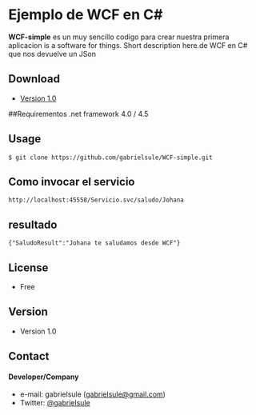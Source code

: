 Ejemplo de WCF en C#
======
**WCF-simple** es un muy sencillo codigo para crear nuestra primera aplicacion is a software for things. Short description here.de WCF en C# que nos devuelve un JSon

## Download
* [Version 1.0](https://github.com/gabrielsule/WCF-simple/archive/master.zip)

##Requirementos
.net framework 4.0 / 4.5

## Usage
```
$ git clone https://github.com/gabrielsule/WCF-simple.git
```

## Como invocar el servicio
```
http://localhost:45558/Servicio.svc/saludo/Johana
```

## resultado
```
{"SaludoResult":"Johana te saludamos desde WCF"}
```

## License 
* Free

## Version 
* Version 1.0

## Contact
#### Developer/Company
* e-mail: gabrielsule (gabrielsule@gmail.com)
* Twitter: [@gabrielsule](https://twitter.com/gabrielsule)
